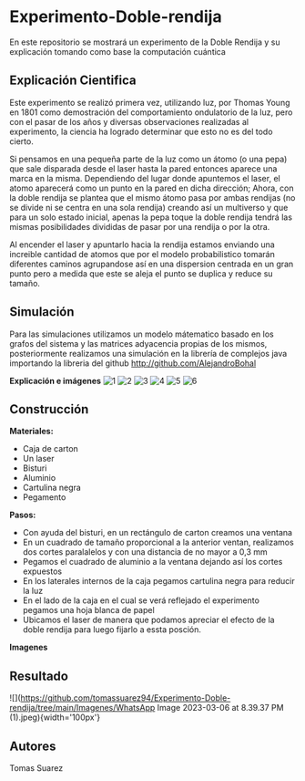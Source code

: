 # Experimento-Doble-rendija
En este repositorio se mostrará un experimento de la Doble Rendija y su explicación tomando como base la computación cuántica

## Explicación Cientifica 
Este experimento se realizó primera vez, utilizando luz, por Thomas Young en 1801 como demostración del comportamiento ondulatorio de la luz, pero con el pasar de los años y diversas observaciones realizadas al experimento, la ciencia ha logrado determinar que esto no es del todo cierto.

Si pensamos en una pequeña parte de la luz como un átomo (o una pepa) que sale disparada desde el laser hasta la pared entonces aparece una marca en la misma. Dependiendo del lugar donde apuntemos el laser, el atomo aparecerá como un punto en la pared en dicha dirección; Ahora, con la doble rendija se plantea que el mismo átomo pasa por ambas rendijas (no se divide ni se centra en una sola rendija) creando así un multiverso y que para un solo estado inicial, apenas la pepa toque la doble rendija tendrá las mismas posibilidades divididas de pasar por una rendija o por la otra.

Al encender el laser y apuntarlo hacia la rendija estamos enviando una increible cantidad de atomos que por el modelo probabilistico tomarán diferentes caminos agrupandose así en una dispersion centrada en un gran punto pero a medida que este se aleja el punto se duplica y reduce su tamaño.


## Simulación 
Para las simulaciones utilizamos un modelo mátematico basado en los grafos del sistema y las matrices adyacencia propias de los mismos, posteriormente realizamos una simulación en la librería de complejos java importando la libreria del github http://github.com/AlejandroBohal

**Explicación e imágenes**
![1](https://raw.githubusercontent.com/andresro30/ExperimentoDobleRendija-CNYT/master/imagenes/1.png)
![2](https://raw.githubusercontent.com/andresro30/ExperimentoDobleRendija-CNYT/master/imagenes/2.png)
![3](https://raw.githubusercontent.com/andresro30/ExperimentoDobleRendija-CNYT/master/imagenes/3.png)
![4](https://raw.githubusercontent.com/andresro30/ExperimentoDobleRendija-CNYT/master/imagenes/4.png)
![5](https://raw.githubusercontent.com/andresro30/ExperimentoDobleRendija-CNYT/master/imagenes/5.png)
![6](https://raw.githubusercontent.com/andresro30/ExperimentoDobleRendija-CNYT/master/imagenes/6.png)

## Construcción 
**Materiales:**
* Caja de carton 
* Un laser
* Bisturi 
* Aluminio  
* Cartulina negra 
* Pegamento

**Pasos:**

* Con ayuda del bisturi, en un rectángulo de carton creamos una ventana
* En un cuadrado de tamaño proporcional a la anterior ventan, realizamos dos cortes paralalelos y con una distancia de no mayor a 0,3 mm 
* Pegamos el cuadrado de aluminio a la ventana dejando así los cortes expuestos
* En los laterales internos de la caja pegamos cartulina negra para reducir la luz
* En el lado de la caja en el cual se verá reflejado el experimento pegamos una hoja blanca de papel
* Ubicamos el laser de manera que podamos apreciar el efecto de la doble rendija para luego fijarlo a essta posción.

**Imagenes**


## Resultado 
![](https://github.com/tomassuarez94/Experimento-Doble-rendija/tree/main/Imagenes/WhatsApp Image 2023-03-06 at 8.39.37 PM (1).jpeg){width='100px'}



## Autores
Tomas Suarez
